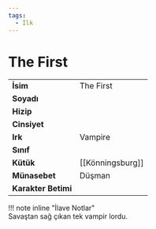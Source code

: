 ```yaml
---
tags:
  - İlk
---  
```

# The First   
|  |  |  
|---|---|  
| **İsim** | The First |  
| **Soyadı** |  |  
| **Hizip** |  |  
| **Cinsiyet** |  |  
| **Irk** | Vampire |  
| **Sınıf** |  |  
| **Kütük** | [[Könningsburg]] |  
| **Münasebet** | Düşman |  
| **Karakter Betimi** |  |  
  
  
!!! note inline "İlave Notlar"  
	Savaştan sağ çıkan tek vampir lordu.  
  
  
